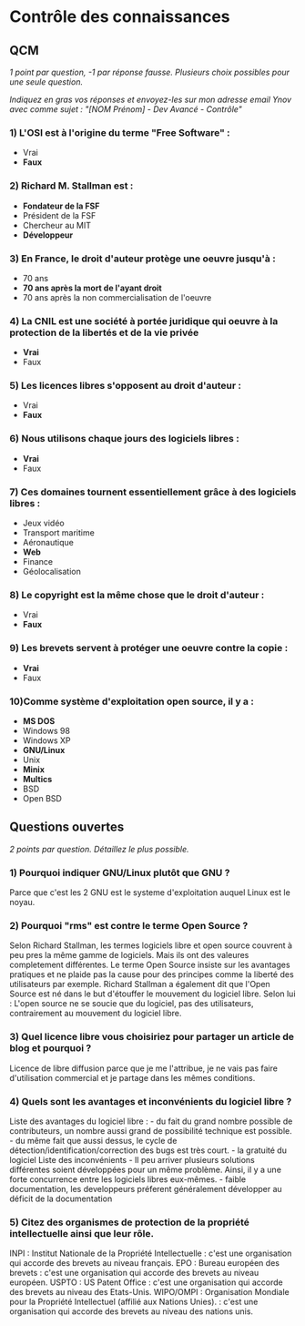 # Contrôle des connaissances

## QCM
*1 point par question, -1 par réponse fausse. Plusieurs choix possibles pour une seule question.*

*Indiquez en gras vos réponses et envoyez-les sur mon adresse email Ynov avec comme sujet : "[NOM Prénom] - Dev Avancé - Contrôle"*


### 1) L'OSI est à l'origine du terme "Free Software" :
- Vrai
- **Faux**
### 2) Richard M. Stallman est :
- **Fondateur de la FSF**
- Président de la FSF
- Chercheur au MIT
- **Développeur**
### 3) En France, le droit d'auteur protège une oeuvre jusqu'à :
- 70 ans
- **70 ans après la mort de l'ayant droit**
- 70 ans après la non commercialisation de l'oeuvre
### 4) La CNIL est une société à portée juridique qui oeuvre à la protection de la libertés et de la vie privée
- **Vrai**
- Faux
### 5) Les licences libres s'opposent au droit d'auteur :
- Vrai
- **Faux**
### 6) Nous utilisons chaque jours des logiciels libres :
- **Vrai**
- Faux
### 7) Ces domaines tournent essentiellement grâce à des logiciels libres :
- Jeux vidéo
- Transport maritime
- Aéronautique
- **Web**
- Finance
- Géolocalisation
### 8) Le copyright est la même chose que le droit d'auteur :
- Vrai
- **Faux**
### 9) Les brevets servent à protéger une oeuvre contre la copie :
- **Vrai**
- Faux
### 10)Comme système d'exploitation open source, il y a :
- **MS DOS**
- Windows 98
- Windows XP
- **GNU/Linux**
- Unix
- **Minix**
- **Multics**
- BSD
- Open BSD

## Questions ouvertes
*2 points par question. Détaillez le plus possible.*
### 1) Pourquoi indiquer GNU/Linux plutôt que GNU ?
  Parce que c'est les 2 GNU est le systeme d'exploitation auquel Linux est le noyau.
### 2) Pourquoi "rms" est contre le terme Open Source ?
  Selon Richard Stallman, les termes logiciels libre et open source couvrent à peu pres la même gamme de logiciels. Mais ils ont des valeures completement différentes. Le terme Open Source insiste sur les avantages pratiques et ne plaide pas la cause pour des principes comme la liberté des utilisateurs par exemple. Richard Stallman a également dit que l'Open Source est né dans le but d'étouffer le mouvement du logiciel libre. Selon lui : L'open source ne se soucie que du logiciel, pas des utilisateurs, contrairement au mouvement du logiciel libre.
### 3) Quel licence libre vous choisiriez pour partager un article de blog et pourquoi ?
  Licence de libre diffusion parce que je me l'attribue, je ne vais pas faire d'utilisation commercial et je partage dans les mêmes conditions.
### 4) Quels sont les avantages et inconvénients du logiciel libre ?
  Liste des avantages du logiciel libre :
    - du fait du grand nombre possible de contributeurs, un nombre aussi grand de possibilité technique est possible.
    - du même fait que aussi dessus, le cycle de détection/identification/correction des bugs est très court. 
    - la gratuité du logiciel
   Liste des inconvénients 
    - Il peu arriver plusieurs solutions différentes soient développées pour un même problème. Ainsi, il y a une forte concurrence entre les logiciels libres eux-mêmes.
    - faible documentation, les developpeurs préferent généralement développer au déficit de la documentation

### 5) Citez des organismes de protection de la propriété intellectuelle ainsi que leur rôle.
  INPI : Institut Nationale de la Propriété Intellectuelle : c'est une organisation qui accorde des brevets au niveau français.
  EPO : Bureau européen des brevets : c'est une organisation qui accorde des brevets au niveau européen.
  USPTO : US Patent Office : c'est une organisation qui accorde des brevets au niveau des Etats-Unis.
  WIPO/OMPI : Organisation Mondiale pour la Propriété Intellectuel (affilié aux Nations Unies). : c'est une organisation qui accorde des brevets au niveau des nations unis.
